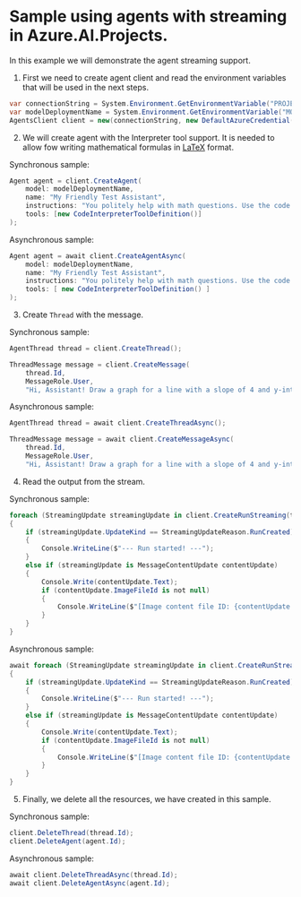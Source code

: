 # Sample using agents with streaming in Azure.AI.Projects.

In this example we will demonstrate the agent streaming support.

1. First we need to create agent client and read the environment variables that will be used in the next steps.
```C# Snippet:StreamingAsync_CreateClient
var connectionString = System.Environment.GetEnvironmentVariable("PROJECT_CONNECTION_STRING");
var modelDeploymentName = System.Environment.GetEnvironmentVariable("MODEL_DEPLOYMENT_NAME");
AgentsClient client = new(connectionString, new DefaultAzureCredential());
```
2. We will create agent with the Interpreter tool support. It is needed to allow fow writing mathematical formulas in [LaTeX](https://en.wikipedia.org/wiki/LaTeX) format.

Synchronous sample:
```C# Snippet:Streaming_CreateAgent
Agent agent = client.CreateAgent(
    model: modelDeploymentName,
    name: "My Friendly Test Assistant",
    instructions: "You politely help with math questions. Use the code interpreter tool when asked to visualize numbers.",
    tools: [new CodeInterpreterToolDefinition()]
);
```

Asynchronous sample:
```C# Snippet:StreamingAsync_CreateAgent
Agent agent = await client.CreateAgentAsync(
    model: modelDeploymentName,
    name: "My Friendly Test Assistant",
    instructions: "You politely help with math questions. Use the code interpreter tool when asked to visualize numbers.",
    tools: [ new CodeInterpreterToolDefinition() ]
);
```

3. Create `Thread` with the message.

Synchronous sample:
```C# Snippet:Streaming_CreateThread
AgentThread thread = client.CreateThread();

ThreadMessage message = client.CreateMessage(
    thread.Id,
    MessageRole.User,
    "Hi, Assistant! Draw a graph for a line with a slope of 4 and y-intercept of 9.");
```

Asynchronous sample:
```C# Snippet:StreamingAsync_CreateThread
AgentThread thread = await client.CreateThreadAsync();

ThreadMessage message = await client.CreateMessageAsync(
    thread.Id,
    MessageRole.User,
    "Hi, Assistant! Draw a graph for a line with a slope of 4 and y-intercept of 9.");
```

4. Read the output from the stream.

Synchronous sample:
```C# Snippet:Streaming_StreamLoop
foreach (StreamingUpdate streamingUpdate in client.CreateRunStreaming(thread.Id, agent.Id))
{
    if (streamingUpdate.UpdateKind == StreamingUpdateReason.RunCreated)
    {
        Console.WriteLine($"--- Run started! ---");
    }
    else if (streamingUpdate is MessageContentUpdate contentUpdate)
    {
        Console.Write(contentUpdate.Text);
        if (contentUpdate.ImageFileId is not null)
        {
            Console.WriteLine($"[Image content file ID: {contentUpdate.ImageFileId}");
        }
    }
}
```

Asynchronous sample:
```C# Snippet:StreamingAsync_StreamLoop
await foreach (StreamingUpdate streamingUpdate in client.CreateRunStreamingAsync(thread.Id, agent.Id))
{
    if (streamingUpdate.UpdateKind == StreamingUpdateReason.RunCreated)
    {
        Console.WriteLine($"--- Run started! ---");
    }
    else if (streamingUpdate is MessageContentUpdate contentUpdate)
    {
        Console.Write(contentUpdate.Text);
        if (contentUpdate.ImageFileId is not null)
        {
            Console.WriteLine($"[Image content file ID: {contentUpdate.ImageFileId}");
        }
    }
}
```

5. Finally, we delete all the resources, we have created in this sample.

Synchronous sample:
```C# Snippet::Streaming_Cleanup
client.DeleteThread(thread.Id);
client.DeleteAgent(agent.Id);
```

Asynchronous sample:
```C# Snippet::StreamingAsync_Cleanup
await client.DeleteThreadAsync(thread.Id);
await client.DeleteAgentAsync(agent.Id);
```

